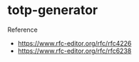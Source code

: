 # totp-generator
Reference
- https://www.rfc-editor.org/rfc/rfc4226
- https://www.rfc-editor.org/rfc/rfc6238
